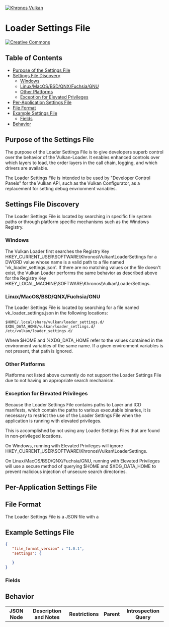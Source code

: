 <!-- markdownlint-disable MD041 -->
[![Khronos Vulkan][1]][2]

[1]: https://vulkan.lunarg.com/img/Vulkan_100px_Dec16.png "https://www.khronos.org/vulkan/"
[2]: https://www.khronos.org/vulkan/

# Loader Settings File <!-- omit from toc -->

[![Creative Commons][3]][4]

<!-- Copyright &copy; 2025 LunarG, Inc. -->

[3]: https://i.creativecommons.org/l/by-nd/4.0/88x31.png "Creative Commons License"
[4]: https://creativecommons.org/licenses/by-nd/4.0/


## Table of Contents <!-- omit from toc -->

- [Purpose of the Settings File](#purpose-of-the-settings-file)
- [Settings File Discovery](#settings-file-discovery)
  - [Windows](#windows)
  - [Linux/MacOS/BSD/QNX/Fuchsia/GNU](#linuxmacosbsdqnxfuchsiagnu)
  - [Other Platforms](#other-platforms)
  - [Exception for Elevated Privileges](#exception-for-elevated-privileges)
- [Per-Application Settings File](#per-application-settings-file)
- [File Format](#file-format)
- [Example Settings File](#example-settings-file)
  - [Fields](#fields)
- [Behavior](#behavior)


## Purpose of the Settings File

The purpose of the Loader Settings File is to give developers superb control over the
behavior of the Vulkan-Loader.
It enables enhanced controls over which layers to load, the order layers in the call chain,
logging, and which drivers are available.

The Loader Settings File is intended to be used by "Developer Control Panels" for the Vulkan API, such as the Vulkan Configurator, as a replacement for setting debug envrionment variables.

## Settings File Discovery

The Loader Settings File is located by searching in specific file system paths or through
platform specific mechanisms such as the Windows Registry.

### Windows

The Vulkan Loader first searches the Registry Key  HKEY_CURRENT_USER\SOFTWARE\Khronos\Vulkan\LoaderSettings for a DWORD value whose name is
a valid path to a file named 'vk_loader_settings.json'.
If there are no matching values or the file doesn't exist, the Vulkan Loader performs the
same behavior as described above for the Registry Key  HKEY_LOCAL_MACHINE\SOFTWARE\Khronos\Vulkan\LoaderSettings.

### Linux/MacOS/BSD/QNX/Fuchsia/GNU

The Loader Settings File is located by searching for a file named vk_loader_settings.json in the following locations:

`$HOME/.local/share/vulkan/loader_settings.d/`
`$XDG_DATA_HOME/vulkan/loader_settings.d/`
`/etc/vulkan/loader_settings.d/`

Where $HOME and %XDG_DATA_HOME refer to the values contained in the environment variables of the same name.
If a given environment variables is not present, that path is ignored.

### Other Platforms

Platforms not listed above currently do not support the Loader Settings File due to not having an appropriate search mechanism.

### Exception for Elevated Privileges

Because the Loader Settings File contains paths to Layer and ICD manifests, which contain
the paths to various executable binaries, it is necessary to restrict the use of the Loader
Settings File when the application is running with elevated privileges.

This is accomplished by not using any Loader Settings Files that are found in non-privileged locations.

On Windows, running with Elevated Privileges will ignore HKEY_CURRENT_USER\SOFTWARE\Khronos\Vulkan\LoaderSettings.

On Linux/MacOS/BSD/QNX/Fuchsia/GNU, running with Elevated Privileges will use a secure method of querying $HOME and $XDG_DATA_HOME to prevent
malicious injection of unsecure search directories.

## Per-Application Settings File

## File Format

The Loader Settings File is a JSON file with a


## Example Settings File


```json
{
   "file_format_version" : "1.0.1",
   "settings": {

   }
}
```

### Fields

<table style="width:100%">
  <tr>
    <th>JSON Node</th>
    <th>Description and Notes</th>
    <th>Restrictions</th>
    <th>Parent</th>
    <th>Introspection Query</th>
  </tr>




## Behavior
